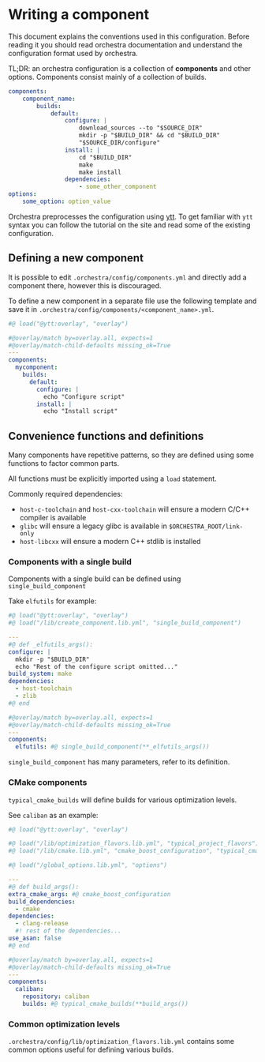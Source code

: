 # Writing a component

This document explains the conventions used in this configuration.
Before reading it you should read orchestra documentation
and understand the configuration format used by orchestra.

TL;DR: an orchestra configuration is a collection of **components** and other options.
Components consist mainly of a collection of builds.

```yaml
components:
    component_name:
        builds:
            default:
                configure: |
                    download_sources --to "$SOURCE_DIR"
                    mkdir -p "$BUILD_DIR" && cd "$BUILD_DIR"
                    "$SOURCE_DIR/configure"
                install: |
                    cd "$BUILD_DIR"
                    make
                    make install
                dependencies:
                    - some_other_component
options:
    some_option: option_value
```

Orchestra preprocesses the configuration using [ytt](https://get-ytt.io/).
To get familiar with `ytt` syntax you can follow the tutorial on the site
and read some of the existing configuration.

## Defining a new component

It is possible to edit `.orchestra/config/components.yml` 
and directly add a component there, however this is discouraged.

To define a new component in a separate file use the following template
and save it in `.orchestra/config/components/<component_name>.yml`.

```yaml
#@ load("@ytt:overlay", "overlay")

#@overlay/match by=overlay.all, expects=1
#@overlay/match-child-defaults missing_ok=True
---
components:
  mycomponent:
    builds:
      default:
        configure: |
          echo "Configure script"
        install: |
          echo "Install script"
```

## Convenience functions and definitions

Many components have repetitive patterns,
so they are defined using some functions to factor common parts.

All functions must be explicitly imported using a `load` statement.

Commonly required dependencies:

- `host-c-toolchain` and `host-cxx-toolchain` will ensure a modern C/C++ compiler is available
- `glibc` will ensure a legacy glibc is available in `$ORCHESTRA_ROOT/link-only`
- `host-libcxx` will ensure a modern C++ stdlib is installed

### Components with a single build

Components with a single build can be defined using `single_build_component`

Take `elfutils` for example:

```yaml
#@ load("@ytt:overlay", "overlay")
#@ load("/lib/create_component.lib.yml", "single_build_component")

---
#@ def _elfutils_args():
configure: |
  mkdir -p "$BUILD_DIR"
  echo "Rest of the configure script omitted..."
build_system: make
dependencies:
  - host-toolchain
  - zlib
#@ end

#@overlay/match by=overlay.all, expects=1
#@overlay/match-child-defaults missing_ok=True
---
components:
  elfutils: #@ single_build_component(**_elfutils_args())
``` 

`single_build_component` has many parameters, refer to its definition.

### CMake components

`typical_cmake_builds` will define builds for various optimization levels.

See `caliban` as an example:
```yaml
#@ load("@ytt:overlay", "overlay")

#@ load("/lib/optimization_flavors.lib.yml", "typical_project_flavors")
#@ load("/lib/cmake.lib.yml", "cmake_boost_configuration", "typical_cmake_builds")

#@ load("/global_options.lib.yml", "options")

---
#@ def build_args():
extra_cmake_args: #@ cmake_boost_configuration
build_dependencies:
  - cmake
dependencies:
  - clang-release
  #! rest of the dependencies...
use_asan: false
#@ end

#@overlay/match by=overlay.all, expects=1
#@overlay/match-child-defaults missing_ok=True
---
components:
  caliban:
    repository: caliban
    builds: #@ typical_cmake_builds(**build_args())
```

### Common optimization levels

`.orchestra/config/lib/optimization_flavors.lib.yml` 
contains some common options useful for defining various builds.

